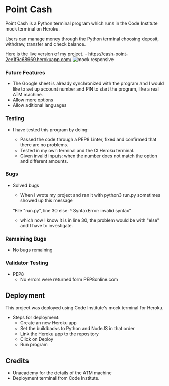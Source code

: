 # Point Cash

Point Cash is a Python terminal program which runs in the Code Institute mock terminal on Heroku.

Users can manage money through the Python terminal choosing deposit, withdraw, transfer and check balance.

Here is the live version of my project. - https://cash-point-2ee1f9c68969.herokuapp.com/
![mock responsive](https://user-images.githubusercontent.com/127660583/254711225-2e2b3b58-0a3d-49d5-96e3-c9391e1961c1.png)



### Future Features

- The Google sheet is already synchronized with the program and I would like to set up account number and PIN to start the program, like a real ATM machine.
- Allow more options
- Allow aditional languages

### Testing

- I have tested this program by doing:

    - Passed the code through a PEP8 Linter, fixed and confirmed that there are no problems.
    - Tested in my own terminal and the CI Heroku terminal.
    - Given invalid inputs: when the number does not match the option and different amounts.

### Bugs

- Solved bugs

    - When I wrote my project and ran it with python3 run.py sometimes showed up this message
    
    “File "run.py", line 30
     else:
     ^
    SyntaxError: invalid syntax”

    - which now I know it is in line 30, the problem would be with "else" and I have to investigate.

### Remaining Bugs

- No bugs remaining

### Validator Testing

- PEP8
    - No errors were returned form PEP8online.com

## Deployment

This project was deployed using Code Institute's mock terminal for Heroku.

- Steps for deployment:
  - Create an new Heroku app
  - Set the buildbacks to Python and NodeJS in that order
  - Link the Heroku app to the repository
  - Click on Deploy
  - Run program

## Credits

  - Unacademy for the details of the ATM machine
  - Deployment terminal from Code Institute.

